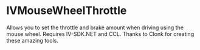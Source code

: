 # IVMouseWheelThrottle
Allows you to set the throttle and brake amount when driving using the mouse wheel.
Requires IV-SDK.NET and CCL. Thanks to Clonk for creating these amazing tools.
